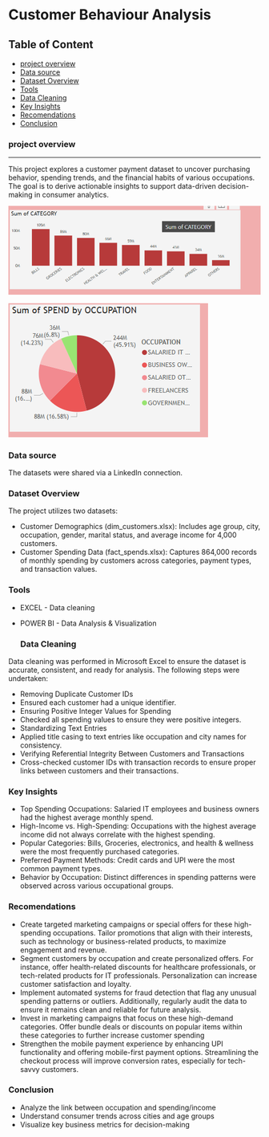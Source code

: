 # Customer Behaviour Analysis

## Table of Content
- [project overview](#project-overview)
- [Data source](#data-source)
- [Dataset Overview](#dataset-overview)
- [Tools](#tools)
- [Data Cleaning](#data-cleaning)
- [Key Insights](#key-insights)
- [Recomendations](#recomendations)
- [Conclusion](#conclusion)


### project overview
----
This project explores a customer payment dataset to uncover purchasing behavior, spending trends, and the financial habits of various occupations. The goal is to derive actionable insights to support data-driven decision-making in consumer analytics.

![Image Alt](https://github.com/Abolanle890/Customer_behaviour_analysis/blob/89b9c1c3c590b623ffaefbc53c8b37346486a067/Bar%20chart.png)

![Image Alt](https://github.com/Abolanle890/Customer_behaviour_analysis/blob/768d528ccd49c5749c8acf4fd42dc874c9bc0737/Pie%20chart.png)

### Data source

The datasets were shared via a LinkedIn connection.


### Dataset Overview
The project utilizes two datasets:

- Customer Demographics (dim_customers.xlsx): Includes age group, city, occupation, gender, marital status, and average income for 4,000 customers.
- Customer Spending Data (fact_spends.xlsx): Captures 864,000 records of monthly spending by customers across categories, payment types, and transaction values.


### Tools 

- EXCEL - Data cleaning 
- POWER BI - Data Analysis & Visualization 

  ### Data Cleaning
Data cleaning was performed in Microsoft Excel to ensure the dataset is accurate, consistent, and ready for analysis. The following steps were undertaken:

- Removing Duplicate Customer IDs
- Ensured each customer had a unique identifier.
- Ensuring Positive Integer Values for Spending
- Checked all spending values to ensure they were positive integers.
- Standardizing Text Entries
- Applied title casing to text entries like occupation and city names for consistency.
- Verifying Referential Integrity Between Customers and Transactions
- Cross-checked customer IDs with transaction records to ensure proper links between customers and their transactions.

### Key Insights
- Top Spending Occupations: Salaried IT employees and business owners had the highest average monthly spend.
- High-Income vs. High-Spending: Occupations with the highest average income did not always correlate with the highest spending.
- Popular Categories: Bills, Groceries, electronics, and health & wellness were the most frequently purchased categories.
- Preferred Payment Methods: Credit cards and UPI were the most common payment types.
- Behavior by Occupation: Distinct differences in spending patterns were observed across various occupational groups.

### Recomendations
-  Create targeted marketing campaigns or special offers for these high-spending occupations. Tailor promotions that align with their interests, such as technology or business-related products, to maximize engagement and revenue.
-  Segment customers by occupation and create personalized offers. For instance, offer health-related discounts for healthcare professionals, or tech-related products for IT professionals. Personalization can increase customer satisfaction and loyalty.
-  Implement automated systems for fraud detection that flag any unusual spending patterns or outliers. Additionally, regularly audit the data to ensure it remains clean and reliable for future analysis.
-  Invest in marketing campaigns that focus on these high-demand categories. Offer bundle deals or discounts on popular items within these categories to further increase customer spending
-  Strengthen the mobile payment experience by enhancing UPI functionality and offering mobile-first payment options. Streamlining the checkout process will improve conversion rates, especially for tech-savvy customers.

### Conclusion
- Analyze the link between occupation and spending/income
- Understand consumer trends across cities and age groups
- Visualize key business metrics for decision-making

